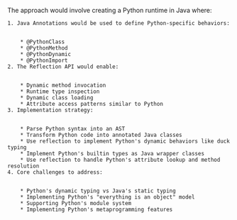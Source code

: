The approach would involve creating a Python runtime in Java where:

	1. Java Annotations would be used to define Python-specific behaviors:


		* @PythonClass
		* @PythonMethod
		* @PythonDynamic
		* @PythonImport
	2. The Reflection API would enable:


		* Dynamic method invocation
		* Runtime type inspection
		* Dynamic class loading
		* Attribute access patterns similar to Python
	3. Implementation strategy:


		* Parse Python syntax into an AST
		* Transform Python code into annotated Java classes
		* Use reflection to implement Python's dynamic behaviors like duck typing
		* Implement Python's builtin types as Java wrapper classes
		* Use reflection to handle Python's attribute lookup and method resolution
	4. Core challenges to address:


		* Python's dynamic typing vs Java's static typing
		* Implementing Python's "everything is an object" model
		* Supporting Python's module system
		* Implementing Python's metaprogramming features